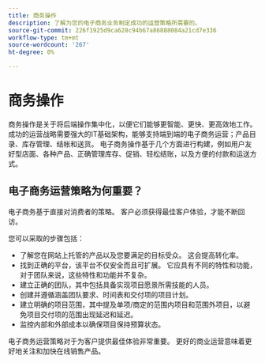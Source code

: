 ```yaml
---
title: 商务操作
description: 了解为您的电子商务业务制定成功的运营策略所需要的。
source-git-commit: 226f1925d9ca628c94b67a86888084a21cd7e336
workflow-type: tm+mt
source-wordcount: '267'
ht-degree: 0%

---
```



# 商务操作

商务操作是关于将后端操作集中化，以便它们能够更智能、更快、更高效地工作。 成功的运营战略需要强大的IT基础架构，能够支持端到端的电子商务运营；产品目录、库存管理、结帐和送货。 电子商务操作基于几个方面进行构建，例如用户友好型店面、各种产品、正确管理库存、促销、轻松结账，以及方便的付款和运送方式。

## 电子商务运营策略为何重要？

电子商务基于直接对消费者的策略。 客户必须获得最佳客户体验，才能不断回访。

您可以采取的步骤包括：

- 了解您在网站上托管的产品以及您要满足的目标受众。 这会提高转化率。
- 找到正确的平台，该平台不仅安全而且可扩展。 它应具有不同的特性和功能，对于团队来说，这些特性和功能并不复杂。
- 建立正确的团队，其中包括具备实现项目愿景所需技能的人员。
- 创建并遵循涵盖团队要求、时间表和交付项的项目计划。
- 建立明确的项目范围，其中提及单项/商定的范围内项目和范围外项目，以避免项目交付项的范围出现延迟和延迟。
- 监控内部和外部成本以确保项目保持预算状态。

电子商务运营策略对于为客户提供最佳体验非常重要。 更好的商业运营意味着更好地关注和加快在线销售产品。
